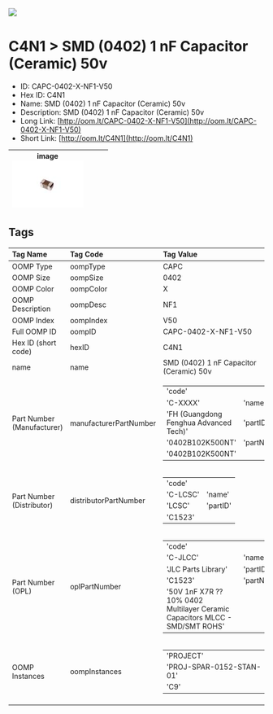 


  
![][im]
# C4N1 > SMD (0402) 1 nF Capacitor (Ceramic) 50v

- ID: CAPC-0402-X-NF1-V50
- Hex ID: C4N1
- Name: SMD (0402) 1 nF Capacitor (Ceramic) 50v
- Description: SMD (0402) 1 nF Capacitor (Ceramic) 50v
- Long Link: [http://oom.lt/CAPC-0402-X-NF1-V50](http://oom.lt/CAPC-0402-X-NF1-V50)
- Short Link: [http://oom.lt/C4N1](http://oom.lt/C4N1)
  

|image<br>[![](https://raw.githubusercontent.com/oomlout/oomlout_OOMP_parts_V2/main/CAPC/0402/X/NF1/V50/image_140.jpg)](https://github.com/oomlout/oomlout_OOMP_parts_V2/tree/main/CAPC/0402/X/NF1/V50/image.jpg)||||
| :---: | :---: | :---: | :---: |

## Tags
  

|Tag Name|Tag Code|Tag Value|
| :--- | :--- | :--- |
|OOMP Type|oompType|CAPC|
|OOMP Size|oompSize|0402|
|OOMP Color|oompColor|X|
|OOMP Description|oompDesc|NF1|
|OOMP Index|oompIndex|V50|
|Full OOMP ID|oompID|CAPC-0402-X-NF1-V50|
|Hex ID (short code)|hexID|C4N1|
|name|name|SMD (0402) 1 nF Capacitor (Ceramic) 50v|
|Part Number (Manufacturer)|manufacturerPartNumber|<table><tr><td>'code'</td></tr><tr><td> 'C-XXXX'</td><td> 'name'</td></tr><tr><td> 'FH (Guangdong Fenghua Advanced Tech)'</td><td> 'partID'</td></tr><tr><td> '0402B102K500NT'</td><td> 'partName'</td></tr><tr><td> '0402B102K500NT'</td></tr></table>|
|Part Number (Distributor)|distributorPartNumber|<table><tr><td>'code'</td></tr><tr><td> 'C-LCSC'</td><td> 'name'</td></tr><tr><td> 'LCSC'</td><td> 'partID'</td></tr><tr><td> 'C1523'</td></tr></table>|
|Part Number (OPL)|oplPartNumber|<table><tr><td>'code'</td></tr><tr><td> 'C-JLCC'</td><td> 'name'</td></tr><tr><td> 'JLC Parts Library'</td><td> 'partID'</td></tr><tr><td> 'C1523'</td><td> 'partName'</td></tr><tr><td> '50V 1nF X7R ??10% 0402  Multilayer Ceramic Capacitors MLCC - SMD/SMT ROHS'</td></tr></table>|
|OOMP Instances|oompInstances|<table><tr><td>'PROJECT'</td></tr><tr><td> 'PROJ-SPAR-0152-STAN-01'</td><td> 'ID'</td></tr><tr><td> 'C9'</td></tr></table>|
||||



[im]: CAPC/0402/X/NF1/V50/image_450.jpg
